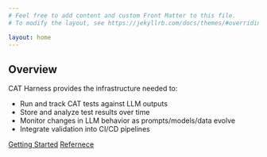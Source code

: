 ```yaml
---
# Feel free to add content and custom Front Matter to this file.
# To modify the layout, see https://jekyllrb.com/docs/themes/#overriding-theme-defaults

layout: home
---
```


## Overview

CAT Harness provides the infrastructure needed to:

- Run and track CAT tests against LLM outputs
- Store and analyze test results over time
- Monitor changes in LLM behavior as prompts/models/data evolve
- Integrate validation into CI/CD pipelines

[Getting Started](getting-started.html)
[Refernece](api/index.html)